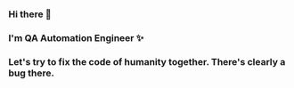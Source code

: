 ### Hi there 👋 
### I'm QA Automation Engineer ✨
### Let's try to fix the code of humanity together. There's clearly a bug there.
